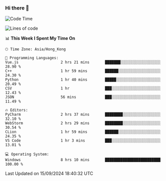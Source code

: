 ### Hi there 👋

<!--
**RoiexLee/RoiexLee** is a ✨ _special_ ✨ repository because its `README.md` (this file) appears on your GitHub profile.

Here are some ideas to get you started:

- 🔭 I’m currently working on ...
- 🌱 I’m currently learning ...
- 👯 I’m looking to collaborate on ...
- 🤔 I’m looking for help with ...
- 💬 Ask me about ...
- 📫 How to reach me: ...
- 😄 Pronouns: ...
- ⚡ Fun fact: ...
-->

<!--START_SECTION:waka-->
![Code Time](http://img.shields.io/badge/Code%20Time-706%20hrs%2056%20mins-blue)

![Lines of code](https://img.shields.io/badge/From%20Hello%20World%20I%27ve%20Written-38.4%20thousand%20lines%20of%20code-blue)

📊 **This Week I Spent My Time On** 

```text
🕑︎ Time Zone: Asia/Hong_Kong

💬 Programming Languages: 
Vue.js                   2 hrs 21 mins       ███████░░░░░░░░░░░░░░░░░░   28.90 % 
C++                      1 hr 59 mins        ██████░░░░░░░░░░░░░░░░░░░   24.30 % 
Python                   1 hr 40 mins        █████░░░░░░░░░░░░░░░░░░░░   20.49 % 
CSV                      1 hr                ███░░░░░░░░░░░░░░░░░░░░░░   12.43 % 
JSON                     56 mins             ███░░░░░░░░░░░░░░░░░░░░░░   11.49 % 

🔥 Editors: 
PyCharm                  2 hrs 37 mins       ████████░░░░░░░░░░░░░░░░░   32.10 % 
WebStorm                 2 hrs 29 mins       ████████░░░░░░░░░░░░░░░░░   30.54 % 
CLion                    1 hr 59 mins        ██████░░░░░░░░░░░░░░░░░░░   24.35 % 
VS Code                  1 hr 3 mins         ███░░░░░░░░░░░░░░░░░░░░░░   13.01 % 

💻 Operating System: 
Windows                  8 hrs 10 mins       █████████████████████████   100.00 % 
```


 Last Updated on 15/09/2024 18:40:32 UTC
<!--END_SECTION:waka-->
